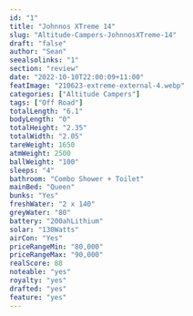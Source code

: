 ```yaml
---
id: "1"
title: "Johnnos XTreme 14"
slug: "Altitude-Campers-JohnnosXTreme-14"
draft: "false"
author: "Sean"
seealsolinks: "1"
section: "review"
date: "2022-10-10T22:00:09+11:00"
featImage: "210623-extreme-external-4.webp"
categories: ["Altitude Campers"]
tags: ["Off Road"]
totalLength: "6.1"
bodyLength: "0"
totalHeight: "2.35"
totalWidth: "2.05"
tareWeight: 1650
atmWeight: 2500
ballWeight: "100"
sleeps: "4"
bathroom: "Combo Shower + Toilet"
mainBed: "Queen"
bunks: "Yes"
freshWater: "2 x 140"
greyWater: "80"
battery: "200ahLithium"
solar: "130Watts"
airCon: "Yes"
priceRangeMin: "80,000"
priceRangeMax: "90,000"
realScore: 88
noteable: "yes"
royalty: "yes"
drafted: "yes"
feature: "yes"
---
```

